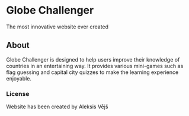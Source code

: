 # Globe Challenger

The most innovative website ever created

## About

Globe Challenger is designed to help users improve their knowledge of countries in an entertaining way. It provides various mini-games such as flag guessing and capital city quizzes to make the learning experience enjoyable.

### License

Website has been created by Aleksis Vējš


